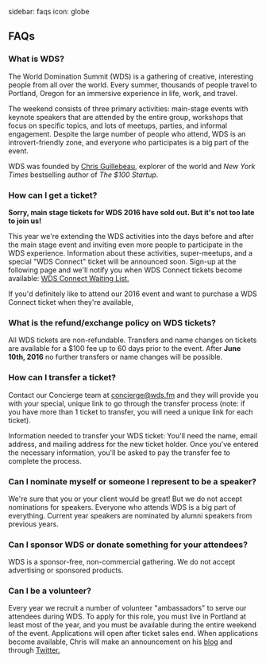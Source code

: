 sidebar: faqs
icon: globe

## FAQs

<a name="what-is-wds"></a>

### What is WDS?

The World Domination Summit (WDS) is a gathering of creative, interesting people from all over the world. Every summer, thousands of people travel to Portland, Oregon for an immersive experience in life, work, and travel.

The weekend consists of three primary activities: main-stage events with keynote speakers that are attended by the entire group, workshops that focus on specific topics, and lots of meetups, parties, and informal engagement. Despite the large number of people who attend, WDS is an introvert-friendly zone, and everyone who participates is a big part of the event.

WDS was founded by <a href="http://chrisguillebeau.com" target="blank"> Chris Guillebeau</a>, explorer of the world and *New York Times* bestselling author of *The $100 Startup*.

<div class="line-canvas"></div>

<a name="getting-tickets"></a>

### How can I get a ticket?

<b>Sorry, main stage tickets for WDS 2016 have sold out. But it's not too late to join us!</b> 

This year we're extending the WDS activities into the days before and after the main stage event and inviting even more people to participate in the WDS experience. Information about these activities, super-meetups, and a special "WDS Connect" ticket will be announced soon. Sign-up at the following page and we'll notify you when WDS Connect tickets become available: <a href="http://worlddominationsummit.com/register">WDS Connect Waiting List.</a> 

If you'd definitely like to attend our 2016 event and want to purchase a WDS Connect ticket when they're available, 

<!--Tickets for WDS are only offered two times a year, and they go quickly. There is no fast-track or secret process to get a ticket; they are all offered on a first-come, first-served basis. The best way to be informed of opportunities to register for next year is to join the 2016 <a href="http://worlddominationsummit.com/register">waiting list.</a> 

Please note: Once tickets are gone, they're gone. We do not hold any tickets back for higher-priced sales later, nor do we sell tickets at the door.
-->

<div class="line-canvas"></div>

<a name="refunds-exchanges"></a>

### What is the refund/exchange policy on WDS tickets?

All WDS tickets are non-refundable. Transfers and name changes on tickets are available for a $100 fee up to 60 days prior to the event. After **June 10th, 2016** no further transfers or name changes will be possible.

<div class="line-canvas"></div>

<a name="ticket-transfers"></a>

### How can I transfer a ticket?

Contact our Concierge team at <a href="mailto:concierge@wds.fm">concierge@wds.fm</a> and they will provide you with your special, unique link to go through the transfer process (note: if you have more than 1 ticket to transfer, you will need a unique link for each ticket).
<!--If you are a registered attendee log into your WDS account and then look for the "Transfer" link that appears on the bottom of the WDS website when you are logged in. 
-->
Information needed to transfer your WDS ticket:
You'll need the name, email address, and mailing address for the new ticket holder. Once you've entered the necessary information, you'll be asked to pay the transfer fee to complete the process.

<div class="line-canvas"></div>

<a name="speaker-nominations"></a>

### Can I nominate myself or someone I represent to be a speaker?

We're sure that you or your client would be great! But we do not accept nominations for speakers. Everyone who attends WDS is a big part of everything. Current year speakers are nominated by alumni speakers from previous years. 

<div class="line-canvas"></div>

<a name="sponshorship"></a>

### Can I sponsor WDS or donate something for your attendees?

WDS is a sponsor-free, non-commercial gathering. We do not accept advertising or sponsored products.

<div class="line-canvas"></div>

<a name="volunteering"></a>

### Can I be a volunteer?

Every year we recruit a number of volunteer "ambassadors" to serve our attendees during WDS. To apply for this role, you must live in Portland at least most of the year, and you must be available during the entire weekend of the event. Applications will open after ticket sales end. When applications become available, Chris will make an announcement on his <a href="http://chrisguillebeau.com/">blog</a> and through <a href="https://twitter.com/chrisguillebeau">Twitter.</a>

<div class="line-canvas"></div>

